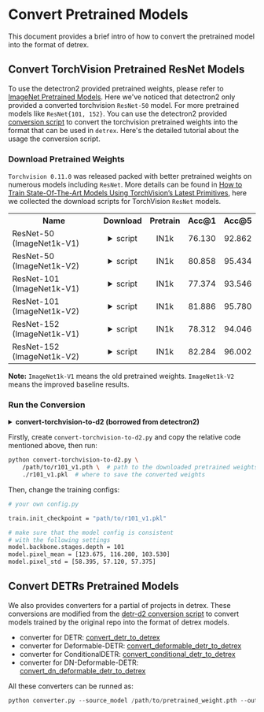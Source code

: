# Convert Pretrained Models
This document provides a brief intro of how to convert the pretrained model into the format of detrex.


## Convert TorchVision Pretrained ResNet Models
To use the detectron2 provided pretrained weights, please refer to [ImageNet Pretrained Models](https://github.com/facebookresearch/detectron2/blob/main/MODEL_ZOO.md#imagenet-pretrained-models). Here we've noticed that detectron2 only provided a converted torchvision `ResNet-50` model. For more pretrained models like `ResNet{101, 152}`. You can use the detectron2 provided [conversion script](https://github.com/facebookresearch/detectron2/blob/main/tools/convert-torchvision-to-d2.py) to convert the torchvision pretrained weights into the format that can be used in `detrex`. Here's the detailed tutorial about the usage the conversion script.

### Download Pretrained Weights
`Torchvision 0.11.0` was released packed with better pretrained weights on numerous models including `ResNet`. More details can be found in [How to Train State-Of-The-Art Models Using TorchVision’s Latest Primitives](https://pytorch.org/blog/how-to-train-state-of-the-art-models-using-torchvision-latest-primitives/), here we collected the download scripts for TorchVision `ResNet` models.

<table class="docutils"><tbody>
<!-- START TABLE -->
<!-- TABLE HEADER -->
<th valign="bottom">Name</th>
<th valign="bottom">Download</th>
<th valign="bottom">Pretrain</th>
<th valign="bottom">Acc@1</th>
<th valign="bottom">Acc@5</th>
<!-- TABLE BODY -->
 <tr><td align="left">ResNet-50 (ImageNet1k-V1) </td>
<td align="center"> <details><summary> script </summary><pre><code> wget https://download.pytorch.org/models/resnet50-0676ba61.pth -O r50_v1.pth</code></pre></details> </td>
<td align="center">IN1k</td>
<td align="center">76.130</td>
<td align="center">92.862</td>
</tr>
 <tr><td align="left"> ResNet-50 (ImageNet1k-V2) </td>
<td align="center"> <details><summary> script </summary><pre><code> wget https://download.pytorch.org/models/resnet50-11ad3fa6.pth -O r50_v2.pth</code></pre></details> </td>
<td align="center">IN1k</td>
<td align="center">80.858</td>
<td align="center">95.434</td>
</tr>
 <tr><td align="left"> ResNet-101 (ImageNet1k-V1) </td>
<td align="center"> <details><summary> script </summary><pre><code> wget https://download.pytorch.org/models/resnet101-63fe2227.pth -O r101_v1.pth</code></pre></details> </td>
<td align="center">IN1k</td>
<td align="center">77.374</td>
<td align="center">93.546</td>
</tr>
 <tr><td align="left"> ResNet-101 (ImageNet1k-V2) </td>
<td align="center"> <details><summary> script </summary><pre><code> wget https://download.pytorch.org/models/resnet101-cd907fc2.pth -O r101_v2.pth</code></pre></details> </td>
<td align="center">IN1k</td>
<td align="center">81.886</td>
<td align="center">95.780</td>
</tr>
 <tr><td align="left"> ResNet-152 (ImageNet1k-V1) </td>
<td align="center"> <details><summary> script </summary><pre><code> wget https://download.pytorch.org/models/resnet152-394f9c45.pth -O r152_v1.pth</code></pre></details> </td>
<td align="center">IN1k</td>
<td align="center">78.312</td>
<td align="center">94.046</td>
</tr>
 <tr><td align="left"> ResNet-152 (ImageNet1k-V2) </td>
<td align="center"> <details><summary> script </summary><pre><code> wget https://download.pytorch.org/models/resnet152-f82ba261.pth -O r152_v2.pth</code></pre></details> </td>
<td align="center">IN1k</td>
<td align="center">82.284</td>
<td align="center">96.002</td>
</tr>
</tbody></table>

**Note:** `ImageNet1k-V1` means the old pretrained weights. `ImageNet1k-V2` means the improved baseline results.

### Run the Conversion

<details>
<summary> <b> convert-torchvision-to-d2 (borrowed from detectron2) </b> </summary>

```python
#!/usr/bin/env python
# Copyright (c) Facebook, Inc. and its affiliates.

import pickle as pkl
import sys
import torch

"""
Usage:
  # download one of the ResNet{18,34,50,101,152} models from torchvision:
  wget https://download.pytorch.org/models/resnet50-19c8e357.pth -O r50.pth
  # run the conversion
  ./convert-torchvision-to-d2.py r50.pth r50.pkl
  # Then, use r50.pkl with the following changes in config:

MODEL:
  WEIGHTS: "/path/to/r50.pkl"
  PIXEL_MEAN: [123.675, 116.280, 103.530]
  PIXEL_STD: [58.395, 57.120, 57.375]
  RESNETS:
    DEPTH: 50
    STRIDE_IN_1X1: False
INPUT:
  FORMAT: "RGB"
  These models typically produce slightly worse results than the
  pre-trained ResNets we use in official configs, which are the
  original ResNet models released by MSRA.
"""

if __name__ == "__main__":
    input = sys.argv[1]

    obj = torch.load(input, map_location="cpu")

    newmodel = {}
    for k in list(obj.keys()):
        old_k = k
        if "layer" not in k:
            k = "stem." + k
        for t in [1, 2, 3, 4]:
            k = k.replace("layer{}".format(t), "res{}".format(t + 1))
        for t in [1, 2, 3]:
            k = k.replace("bn{}".format(t), "conv{}.norm".format(t))
        k = k.replace("downsample.0", "shortcut")
        k = k.replace("downsample.1", "shortcut.norm")
        print(old_k, "->", k)
        newmodel[k] = obj.pop(old_k).detach().numpy()

    res = {"model": newmodel, "__author__": "torchvision", "matching_heuristics": True}

    with open(sys.argv[2], "wb") as f:
        pkl.dump(res, f)
    if obj:
        print("Unconverted keys:", obj.keys())
```

</details>
<p></p>

Firstly, create `convert-torchvision-to-d2.py` and copy the relative code mentioned above, then run:

```bash
python convert-torchvision-to-d2.py \
    /path/to/r101_v1.pth \  # path to the downloaded pretrained weights
    ./r101_v1.pkl  # where to save the converted weights
```

Then, change the training configs:
```bash
# your own config.py

train.init_checkpoint = "path/to/r101_v1.pkl"

# make sure that the model config is consistent 
# with the following settings
model.backbone.stages.depth = 101
model.pixel_mean = [123.675, 116.280, 103.530]
model.pixel_std = [58.395, 57.120, 57.375]
```


## Convert DETRs Pretrained Models
We also provides converters for a partial of projects in detrex. These conversions are modified from the [detr-d2 conversion script](https://github.com/facebookresearch/detr/blob/main/d2/converter.py) to convert models trained by the original repo into the format of detrex models.

- converter for DETR: [convert_detr_to_detrex](https://github.com/IDEA-Research/detrex/blob/main/projects/detr/converter.py)
- converter for Deformable-DETR: [convert_deformable_detr_to_detrex](https://github.com/IDEA-Research/detrex/blob/main/projects/deformable_detr/converter.py)
- converter for ConditionalDETR: [convert_conditional_detr_to_detrex](https://github.com/IDEA-Research/detrex/blob/main/projects/conditional_detr/converter.py)
- converter for DN-Deformable-DETR: [convert_dn_deformable_detr_to_detrex](https://github.com/IDEA-Research/detrex/blob/main/projects/dn_deformable_detr/converter.py)

All these converters can be runned as:
```python
python converter.py --source_model /path/to/pretrained_weight.pth --output_model converted_model.pth
```

